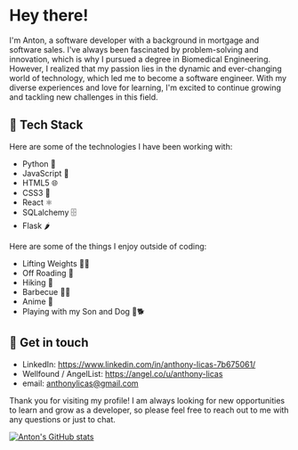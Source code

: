 # Hey there! 
I'm Anton, a software developer with a background in mortgage and software sales. I've always been fascinated by problem-solving and innovation, which is why I pursued a degree in Biomedical Engineering. However, I realized that my passion lies in the dynamic and ever-changing world of technology, which led me to become a software engineer. With my diverse experiences and love for learning, I'm excited to continue growing and tackling new challenges in this field.


## 🔧 Tech Stack

Here are some of the technologies I have been working with:

- Python 🐍
- JavaScript 🚀
- HTML5 🌐
- CSS3 🎨
- React ⚛️
- SQLalchemy 🗄️
- Flask 🌶️

Here are some of the things I enjoy outside of coding:

- Lifting Weights 🏋️‍♂️
- Off Roading 🚙
- Hiking 🥾
- Barbecue 🍖🔥
- Anime 🍿
- Playing with my Son and Dog 👦🐕

## 💬 Get in touch

- LinkedIn: https://www.linkedin.com/in/anthony-licas-7b675061/
- Wellfound / AngelList: https://angel.co/u/anthony-licas
- email: anthonylicas@gmail.com

Thank you for visiting my profile! I am always looking for new opportunities to learn and grow as a developer, so please feel free to reach out to me with any questions or just to chat.


[![Anton's GitHub stats](https://github-readme-stats.vercel.app/api?username=alicas22)](https://github.com/anuraghazra/github-readme-stats)
